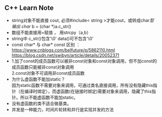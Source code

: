 
## C++ Learn Note

- string对象不能直接 cout, 必须#include< string >才能cout，或转成char*型输出  char* b = (char *)a.c_str()
- 数组不能直接用=赋值 ， 用strcpy（a,b）
- string中 c_str()包含'\0' data()可不包含'\0'
- const char* 与 char* const 区别 ：https://www.cnblogs.com/belfuture/p/5862110.html  
                                    https://blog.csdn.net/swibyn/article/details/20052371
- 1.加了const的成员函数可以被非const对象和const对象调用，但不加const的成员函数只能被非const对象调用<br>
  2.const对象不可调用非const成员函数
- 为什么虚函数不能加static？<br>
   因为static函数不需要对象来调用，可通过类名直接调用，所有没有隐藏this指针（在编译时绑定），而虚函数(在链接时绑定)需要对象来调用，隐藏了this指针。所以不能虚函数不能加static。
- 没有虚函数的类不适合做基类。
- 并发是一种能力，时间片轮转和并行是实现并发的方法

